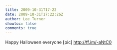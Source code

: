 ```yaml
---
title: 2009-10-31T17-22
date: 2009-10-31T17:22:26Z
author: Lee Turner
showtoc: false
comments: true
---
```


Happy Halloween everyone [pic] http://ff.im/-aNtC0

